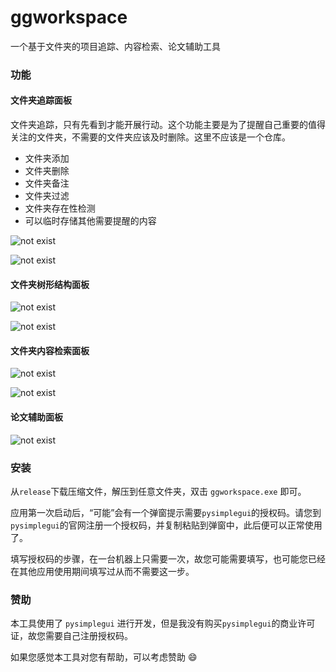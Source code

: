 <!--  -->

# ggworkspace

一个基于文件夹的项目追踪、内容检索、论文辅助工具

### 功能

#### 文件夹追踪面板

文件夹追踪，只有先看到才能开展行动。这个功能主要是为了提醒自己重要的值得关注的文件夹，不需要的文件夹应该及时删除。这里不应该是一个仓库。

- 文件夹添加
- 文件夹删除
- 文件夹备注
- 文件夹过滤
- 文件夹存在性检测
- 可以临时存储其他需要提醒的内容

![not exist](./figures/ui-01.png)

![not exist](./figures/ui-02.png)

#### 文件夹树形结构面板

![not exist](./figures/ui-03.png)

![not exist](./figures/ui-04.png)

#### 文件夹内容检索面板

![not exist](./figures/ui-05.png)

![not exist](./figures/ui-06.png)

#### 论文辅助面板

![not exist](./figures/ui-07.png)

### 安装

从`release`下载压缩文件，解压到任意文件夹，双击 `ggworkspace.exe` 即可。

应用第一次启动后，“可能”会有一个弹窗提示需要`pysimplegui`的授权码。请您到`pysimplegui`的官网注册一个授权码，并复制粘贴到弹窗中，此后便可以正常使用了。

填写授权码的步骤，在一台机器上只需要一次，故您可能需要填写，也可能您已经在其他应用使用期间填写过从而不需要这一步。

### 赞助

本工具使用了 `pysimplegui` 进行开发，但是我没有购买`pysimplegui`的商业许可证，故您需要自己注册授权码。

如果您感觉本工具对您有帮助，可以考虑赞助 :smile:

